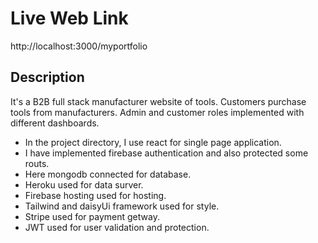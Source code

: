 # Live Web Link

http://localhost:3000/myportfolio

## Description
It's a B2B full stack manufacturer website of tools. Customers purchase tools from manufacturers. Admin and customer roles implemented with different dashboards.

- In the project directory, I use react for single page application. 
- I have implemented firebase authentication and also protected some routs. 
- Here mongodb connected for database. 
- Heroku used for data surver.
- Firebase hosting used for hosting.
- Tailwind and daisyUi framework used for style.
- Stripe used for payment getway.
- JWT used for user validation and protection.



